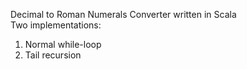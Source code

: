  Decimal to Roman Numerals Converter written in Scala <br />
 Two implementations: <br />
 1. Normal while-loop
 2. Tail recursion
